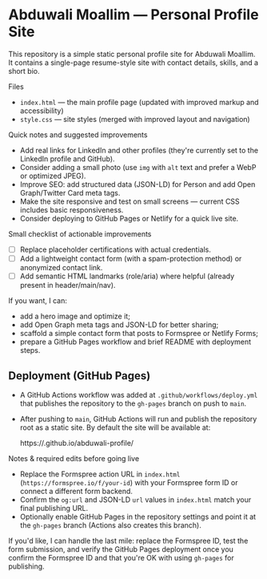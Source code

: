 # Abduwali Moallim — Personal Profile Site

This repository is a simple static personal profile site for Abduwali Moallim. It contains a single-page resume-style site with contact details, skills, and a short bio.

Files
- `index.html` — the main profile page (updated with improved markup and accessibility)
- `style.css` — site styles (merged with improved layout and navigation)

Quick notes and suggested improvements
- Add real links for LinkedIn and other profiles (they're currently set to the LinkedIn profile and GitHub).
- Consider adding a small photo (use `img` with `alt` text and prefer a WebP or optimized JPEG).
- Improve SEO: add structured data (JSON-LD) for Person and add Open Graph/Twitter Card meta tags.
- Make the site responsive and test on small screens — current CSS includes basic responsiveness.
- Consider deploying to GitHub Pages or Netlify for a quick live site.

Small checklist of actionable improvements
- [ ] Replace placeholder certifications with actual credentials.
- [ ] Add a lightweight contact form (with a spam-protection method) or anonymized contact link.
- [ ] Add semantic HTML landmarks (role/aria) where helpful (already present in header/main/nav).

If you want, I can:
- add a hero image and optimize it;
- add Open Graph meta tags and JSON-LD for better sharing;
- scaffold a simple contact form that posts to Formspree or Netlify Forms;
- prepare a GitHub Pages workflow and brief README with deployment steps.

Deployment (GitHub Pages)
-------------------------
- A GitHub Actions workflow was added at `.github/workflows/deploy.yml` that publishes the repository to the `gh-pages` branch on push to `main`.
- After pushing to `main`, GitHub Actions will run and publish the repository root as a static site. By default the site will be available at:

	https://<your-github-username>.github.io/abduwali-profile/

Notes & required edits before going live
- Replace the Formspree action URL in `index.html` (`https://formspree.io/f/your-id`) with your Formspree form ID or connect a different form backend.
- Confirm the `og:url` and JSON-LD `url` values in `index.html` match your final publishing URL.
- Optionally enable GitHub Pages in the repository settings and point it at the `gh-pages` branch (Actions also creates this branch).

If you'd like, I can handle the last mile: replace the Formspree ID, test the form submission, and verify the GitHub Pages deployment once you confirm the Formspree ID and that you're OK with using `gh-pages` for publishing.

